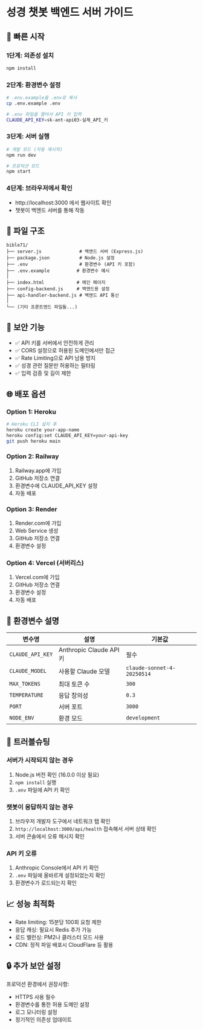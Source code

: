 # 성경 챗봇 백엔드 서버 가이드

## 🚀 빠른 시작

### 1단계: 의존성 설치
```bash
npm install
```

### 2단계: 환경변수 설정
```bash
# .env.example을 .env로 복사
cp .env.example .env

# .env 파일을 열어서 API 키 입력
CLAUDE_API_KEY=sk-ant-api03-실제_API_키
```

### 3단계: 서버 실행
```bash
# 개발 모드 (자동 재시작)
npm run dev

# 프로덕션 모드
npm start
```

### 4단계: 브라우저에서 확인
- http://localhost:3000 에서 웹사이트 확인
- 챗봇이 백엔드 서버를 통해 작동

## 📂 파일 구조

```
bible71/
├── server.js              # 백엔드 서버 (Express.js)
├── package.json           # Node.js 설정
├── .env                   # 환경변수 (API 키 포함)
├── .env.example          # 환경변수 예시
│
├── index.html            # 메인 페이지
├── config-backend.js     # 백엔드용 설정
├── api-handler-backend.js # 백엔드 API 통신
│
└── (기타 프론트엔드 파일들...)
```

## 🔐 보안 기능

- ✅ API 키를 서버에서 안전하게 관리
- ✅ CORS 설정으로 허용된 도메인에서만 접근
- ✅ Rate Limiting으로 API 남용 방지
- ✅ 성경 관련 질문만 허용하는 필터링
- ✅ 입력 검증 및 길이 제한

## 🌐 배포 옵션

### Option 1: Heroku
```bash
# Heroku CLI 설치 후
heroku create your-app-name
heroku config:set CLAUDE_API_KEY=your-api-key
git push heroku main
```

### Option 2: Railway
1. Railway.app에 가입
2. GitHub 저장소 연결
3. 환경변수에 CLAUDE_API_KEY 설정
4. 자동 배포

### Option 3: Render
1. Render.com에 가입
2. Web Service 생성
3. GitHub 저장소 연결
4. 환경변수 설정

### Option 4: Vercel (서버리스)
1. Vercel.com에 가입
2. GitHub 저장소 연결
3. 환경변수 설정
4. 자동 배포

## 🔧 환경변수 설명

| 변수명 | 설명 | 기본값 |
|--------|------|--------|
| `CLAUDE_API_KEY` | Anthropic Claude API 키 | 필수 |
| `CLAUDE_MODEL` | 사용할 Claude 모델 | `claude-sonnet-4-20250514` |
| `MAX_TOKENS` | 최대 토큰 수 | `300` |
| `TEMPERATURE` | 응답 창의성 | `0.3` |
| `PORT` | 서버 포트 | `3000` |
| `NODE_ENV` | 환경 모드 | `development` |

## 🚨 트러블슈팅

### 서버가 시작되지 않는 경우
1. Node.js 버전 확인 (16.0.0 이상 필요)
2. `npm install` 실행
3. `.env` 파일에 API 키 확인

### 챗봇이 응답하지 않는 경우
1. 브라우저 개발자 도구에서 네트워크 탭 확인
2. `http://localhost:3000/api/health` 접속해서 서버 상태 확인
3. 서버 콘솔에서 오류 메시지 확인

### API 키 오류
1. Anthropic Console에서 API 키 확인
2. `.env` 파일에 올바르게 설정되었는지 확인
3. 환경변수가 로드되는지 확인

## 📈 성능 최적화

- Rate limiting: 15분당 100회 요청 제한
- 응답 캐싱: 필요시 Redis 추가 가능
- 로드 밸런싱: PM2나 클러스터 모드 사용
- CDN: 정적 파일 배포시 CloudFlare 등 활용

## 🔒 추가 보안 설정

프로덕션 환경에서 권장사항:
- HTTPS 사용 필수
- 환경변수를 통한 허용 도메인 설정
- 로그 모니터링 설정
- 정기적인 의존성 업데이트